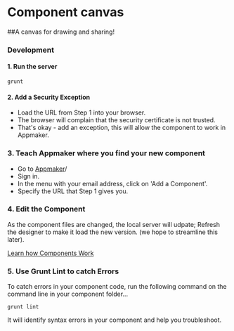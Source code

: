 # Component canvas

##A canvas for drawing and sharing!

### Development

#### 1. Run the server

```
grunt
```

#### 2. Add a Security Exception

* Load the URL from Step 1 into your browser.
* The browser will complain that the security certificate is not trusted.
* That's okay - add an exception, this will allow the component to work in Appmaker.

###  3. Teach Appmaker where you find your new component

* Go to [Appmaker](https://appmaker-integration.herokuapp.com/designer)/
* Sign in.
* In the menu with your email address, click on 'Add a Component'.
* Specify the URL that Step 1 gives you.

### 4. Edit the Component

As the component files are changed, the local server will udpate; Refresh the designer to make it load the new version. (we hope to streamline this later).

[Learn how Components Work](https://github.com/mozilla-appmaker/appmaker/wiki/How-Components-are-Built)

### 5. Use Grunt Lint to catch Errors

To catch errors in your component code, run the following command on the command line in your component folder...

```
grunt lint
```

It will identify syntax errors in your component and help you troubleshoot.
